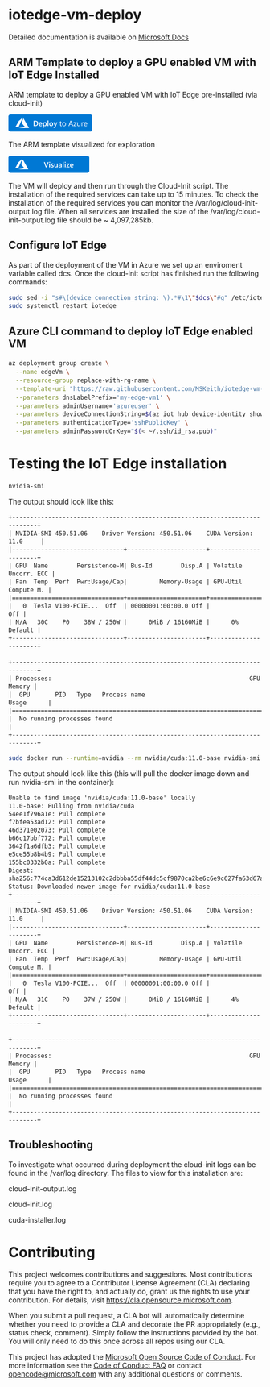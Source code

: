 # iotedge-vm-deploy

Detailed documentation is available on [Microsoft Docs](https://docs.microsoft.com/en-us/azure/iot-edge/how-to-install-iot-edge-ubuntuvm?WT.mc_id=github-iotedgevmdeploy-pdecarlo)

## ARM Template to deploy a GPU enabled VM with IoT Edge Installed

ARM template to deploy a GPU enabled VM with IoT Edge pre-installed (via cloud-init)

<a href="https://portal.azure.com/#create/Microsoft.Template/uri/https%3A%2F%2Fraw.githubusercontent.com%2FMSKeith%2Fiotedge-vm-deploy%2Fmaster%2FedgeDeploy.json" target="_blank">
    <img src="https://raw.githubusercontent.com/Azure/azure-quickstart-templates/master/1-CONTRIBUTION-GUIDE/images/deploytoazure.png" />
</a>

The ARM template visualized for exploration

<a href="http://armviz.io/#/?load=https%3A%2F%2Fraw.githubusercontent.com%2FMSKeith%2Fiotedge-vm-deploy%2Fmaster%2FedgeDeploy.json" target="_blank">
    <img src="https://raw.githubusercontent.com/Azure/azure-quickstart-templates/master/1-CONTRIBUTION-GUIDE/images/visualizebutton.png" /></a>

The VM will deploy and then run through the Cloud-Init script.  The installation of the required services can take up to 15 minutes.  To check the installation of the required services you can monitor the /var/log/cloud-init-output.log file.  When all services are installed the size of the /var/log/cloud-init-output.log file should be ~ 4,097,285kb.

## Configure IoT Edge 
As part of the deployment of the VM in Azure we set up an enviroment variable called dcs.  Once the cloud-init script has finished run the following commands:

```bash
sudo sed -i "s#\(device_connection_string: \).*#\1\"$dcs\"#g" /etc/iotedge/config.yaml
sudo systemctl restart iotedge
```
## Azure CLI command to deploy IoT Edge enabled VM

```bash
az deployment group create \
  --name edgeVm \
  --resource-group replace-with-rg-name \
  --template-uri "https://raw.githubusercontent.com/MSKeith/iotedge-vm-deploy/master/edgeDeploy.json" \
  --parameters dnsLabelPrefix='my-edge-vm1' \
  --parameters adminUsername='azureuser' \
  --parameters deviceConnectionString=$(az iot hub device-identity show-connection-string --device-id replace-with-device-name --hub-name replace-with-hub-name -o tsv) \
  --parameters authenticationType='sshPublicKey' \
  --parameters adminPasswordOrKey="$(< ~/.ssh/id_rsa.pub)"
```

# Testing the IoT Edge installation
```bash
nvidia-smi
```
 The output should look like this:

```
+-----------------------------------------------------------------------------+
| NVIDIA-SMI 450.51.06    Driver Version: 450.51.06    CUDA Version: 11.0     |
|-------------------------------+----------------------+----------------------+
| GPU  Name        Persistence-M| Bus-Id        Disp.A | Volatile Uncorr. ECC |
| Fan  Temp  Perf  Pwr:Usage/Cap|         Memory-Usage | GPU-Util  Compute M. |
|===============================+======================+======================|
|   0  Tesla V100-PCIE...  Off  | 00000001:00:00.0 Off |                  Off |
| N/A   30C    P0    38W / 250W |      0MiB / 16160MiB |      0%      Default |
+-------------------------------+----------------------+----------------------+

+-----------------------------------------------------------------------------+
| Processes:                                                       GPU Memory |
|  GPU       PID   Type   Process name                             Usage      |
|=============================================================================|
|  No running processes found                                                 |
+-----------------------------------------------------------------------------+
```



```bash
sudo docker run --runtime=nvidia --rm nvidia/cuda:11.0-base nvidia-smi
```
The output should look like this (this will pull the docker image down and run nvidia-smi in the container):

```
Unable to find image 'nvidia/cuda:11.0-base' locally
11.0-base: Pulling from nvidia/cuda
54ee1f796a1e: Pull complete 
f7bfea53ad12: Pull complete 
46d371e02073: Pull complete 
b66c17bbf772: Pull complete 
3642f1a6dfb3: Pull complete 
e5ce55b8b4b9: Pull complete 
155bc0332b0a: Pull complete 
Digest: sha256:774ca3d612de15213102c2dbbba55df44dc5cf9870ca2be6c6e9c627fa63d67a
Status: Downloaded newer image for nvidia/cuda:11.0-base
+-----------------------------------------------------------------------------+
| NVIDIA-SMI 450.51.06    Driver Version: 450.51.06    CUDA Version: 11.0     |
|-------------------------------+----------------------+----------------------+
| GPU  Name        Persistence-M| Bus-Id        Disp.A | Volatile Uncorr. ECC |
| Fan  Temp  Perf  Pwr:Usage/Cap|         Memory-Usage | GPU-Util  Compute M. |
|===============================+======================+======================|
|   0  Tesla V100-PCIE...  Off  | 00000001:00:00.0 Off |                  Off |
| N/A   31C    P0    37W / 250W |      0MiB / 16160MiB |      4%      Default |
+-------------------------------+----------------------+----------------------+

+-----------------------------------------------------------------------------+
| Processes:                                                       GPU Memory |
|  GPU       PID   Type   Process name                             Usage      |
|=============================================================================|
|  No running processes found                                                 |
+-----------------------------------------------------------------------------+
```

## Troubleshooting

To investigate what occurred during deployment the cloud-init logs can be found in the /var/log directory.  The files to view for this installation are:

cloud-init-output.log

cloud-init.log

cuda-installer.log




# Contributing

This project welcomes contributions and suggestions.  Most contributions require you to agree to a
Contributor License Agreement (CLA) declaring that you have the right to, and actually do, grant us
the rights to use your contribution. For details, visit https://cla.opensource.microsoft.com.

When you submit a pull request, a CLA bot will automatically determine whether you need to provide
a CLA and decorate the PR appropriately (e.g., status check, comment). Simply follow the instructions
provided by the bot. You will only need to do this once across all repos using our CLA.

This project has adopted the [Microsoft Open Source Code of Conduct](https://opensource.microsoft.com/codeofconduct/).
For more information see the [Code of Conduct FAQ](https://opensource.microsoft.com/codeofconduct/faq/) or
contact [opencode@microsoft.com](mailto:opencode@microsoft.com) with any additional questions or comments.
